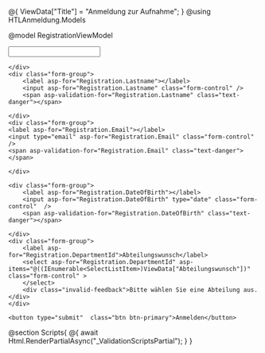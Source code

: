 @{
    ViewData["Title"] = "Anmeldung zur Aufnahme";
}
@using HTLAnmeldung.Models

@model RegistrationViewModel

<form asp-action="Register" method="post" class="needs-validation" >
    <div class="form-group">
        <label asp-for="Registration.Firstname"></label>
        <input asp-for="Registration.Firstname" class="form-control"  />
        <span asp-validation-for="Registration.Firstname" class="text-danger"></span>

    </div>
    <div class="form-group">
        <label asp-for="Registration.Lastname"></label>
        <input asp-for="Registration.Lastname" class="form-control" />
        <span asp-validation-for="Registration.Lastname" class="text-danger"></span>

    </div>
    <div class="form-group">
    <label asp-for="Registration.Email"></label>
    <input type="email" asp-for="Registration.Email" class="form-control" />
    <span asp-validation-for="Registration.Email" class="text-danger"></span>

    </div>

    <div class="form-group">
        <label asp-for="Registration.DateOfBirth"></label>
        <input asp-for="Registration.DateOfBirth" type="date" class="form-control"  />
        <span asp-validation-for="Registration.DateOfBirth" class="text-danger"></span>

    </div>
    <div class="form-group">
        <label asp-for="Registration.DepartmentId">Abteilungswunsch</label>
        <select asp-for="Registration.DepartmentId" asp-items="@((IEnumerable<SelectListItem>)ViewData["Abteilungswunsch"])" class="form-control" >
        </select>
        <div class="invalid-feedback">Bitte wählen Sie eine Abteilung aus.</div>
    </div>
    
    <button type="submit"  class="btn btn-primary">Anmelden</button>
</form>
@section Scripts{
    @{
        await Html.RenderPartialAsync("_ValidationScriptsPartial");
    }
}
